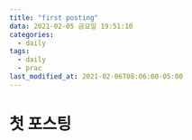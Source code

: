 ```yaml
---
title: "first posting"
data: 2021-02-05 금요일 19:51:10
categories:
  - daily
tags:
  - daily
  - prac
last_modified_at: 2021-02-06T08:06:00-05:00
---
```


# 첫 포스팅
